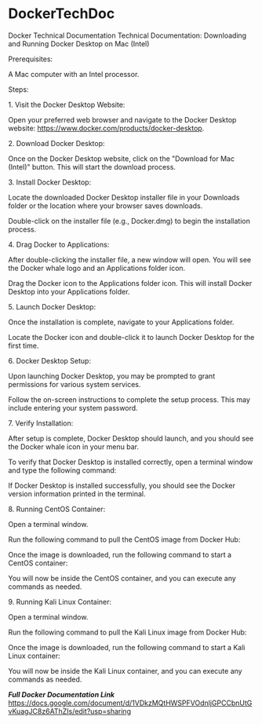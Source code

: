 # DockerTechDoc
Docker Technical Documentation 
Technical Documentation: Downloading and Running Docker Desktop on Mac (Intel)

  

  

Prerequisites:

  

A Mac computer with an Intel processor.

  

  

Steps:

  

1\. Visit the Docker Desktop Website:

  

Open your preferred web browser and navigate to the Docker Desktop website: https://www.docker.com/products/docker-desktop.

  

2\. Download Docker Desktop:

  

Once on the Docker Desktop website, click on the "Download for Mac (Intel)" button. This will start the download process.

  

3\. Install Docker Desktop:

  

Locate the downloaded Docker Desktop installer file in your Downloads folder or the location where your browser saves downloads.

Double-click on the installer file (e.g., Docker.dmg) to begin the installation process.

  

4\. Drag Docker to Applications:

  

After double-clicking the installer file, a new window will open. You will see the Docker whale logo and an Applications folder icon.

Drag the Docker icon to the Applications folder icon. This will install Docker Desktop into your Applications folder.

  

5\. Launch Docker Desktop:

  

Once the installation is complete, navigate to your Applications folder.

Locate the Docker icon and double-click it to launch Docker Desktop for the first time.

  

6\. Docker Desktop Setup:

  

Upon launching Docker Desktop, you may be prompted to grant permissions for various system services.

Follow the on-screen instructions to complete the setup process. This may include entering your system password.

  

7\. Verify Installation:

  

After setup is complete, Docker Desktop should launch, and you should see the Docker whale icon in your menu bar.

  

To verify that Docker Desktop is installed correctly, open a terminal window and type the following command:

  

  

  

If Docker Desktop is installed successfully, you should see the Docker version information printed in the terminal.

  

8\. Running CentOS Container:

  

Open a terminal window.

Run the following command to pull the CentOS image from Docker Hub:

  

Once the image is downloaded, run the following command to start a CentOS container:

  

  

You will now be inside the CentOS container, and you can execute any commands as needed.

  

9\. Running Kali Linux Container:

  

Open a terminal window.

Run the following command to pull the Kali Linux image from Docker Hub:

  

  

  

Once the image is downloaded, run the following command to start a Kali Linux container:

  

  

  

You will now be inside the Kali Linux container, and you can execute any commands as needed.




***Full Docker Documentation Link***
https://docs.google.com/document/d/1VDkzMQtHWSPFVOdnljGPCCbnUtGvKuagJC8z6AThZIs/edit?usp=sharing
















